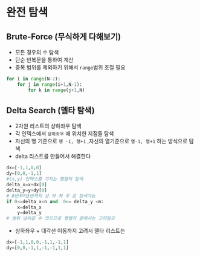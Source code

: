 # 완전 탐색 
## Brute-Force (무식하게 다해보기)
- 모든 경우의 수 탐색
- 단순 반복문을 통하여 계산
- 중복 범위를 제외하기 위해서 `range`범위 조절 필요
```python
for i in range(N-2):
    for j in range(i+1,N-1):
        for k in range(j+1,N)
```

## Delta Search (델타 탐색)
- 2차원 리스트의 상하좌우 탐색
- 각 인덱스에서 `상하좌우` 에 위치한 지점들 탐색
- 자신의 행 기준으로 `행 -1, 행+1` ,자신의 열기준으로 `열-1, 열+1` 하는 방식으로 탐색
- delta 리스트를 만들어서 해결한다
```python
dx=[-1,1,0,0]
dy=[0,0,-1,1]
#(x,y) 인덱스를 가지는 행렬의 탐색
delta_x=x+dx[0]
delta_y=y+dy[0] 
# 0번부터3번까지 상 하 좌 우 로 탐색가능
if 0<=delta_x<n and  0<= delta_y <m:
    x=delta_x
    y=delta_y 
# 범위 넘어갈 수 있으므로 행렬의 끝에서는 고려필요


```
- 상하좌우 + 대각선 이동까지 고려시 델타 리스트는 
```python
dx=[-1,1,0,0,-1,1,-1,1]
dy=[0,0,-1,1,-1,-1,1,1]
```